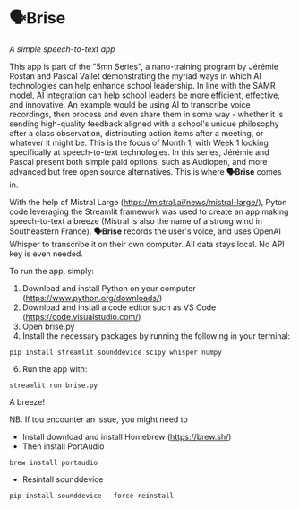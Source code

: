 # 🗣️Brise
_A simple speech-to-text app_

This app is part of the "5mn Series", a nano-training program by Jérémie Rostan and Pascal Vallet demonstrating the myriad ways in which AI technologies can help enhance school leadership.
In line with the SAMR model, AI integration can help school leaders be more efficient, effective, and innovative. An example would be using AI to transcribe voice recordings, then process and even share them in some way - whether it is sending high-quality feedback aligned with a school's unique philosophy after a class observation, distributing action items after a meeting, or whatever it might be.
This is the focus of Month 1, with Week 1 looking specifically at speech-to-text technologies. In this series, Jérémie and Pascal present both simple paid options, such as Audiopen, and more advanced but free open source alternatives. This is where **🗣️Brise** comes in. 

With the help of Mistral Large (https://mistral.ai/news/mistral-large/), Pyton code leveraging the Streamlit framework was used to create an app making speech-to-text a breeze (Mistral is also the name of a strong wind in Southeastern France). **🗣️Brise** records the user's voice, and uses OpenAI Whisper to transcribe it on their own computer. All data stays local. No API key is even needed. 

To run the app, simply:
1. Download and install Python on your computer (https://www.python.org/downloads/)
2. Download and install a code editor such as VS Code (https://code.visualstudio.com/)
4. Open brise.py
5. Install the necessary packages by running the following in your terminal:
```
pip install streamlit sounddevice scipy whisper numpy
```
6. Run the app with:
```
streamlit run brise.py
```

A breeze!



NB. If tou encounter an issue, you might need to 
- Install download and install Homebrew (https://brew.sh/)
- Then install PortAudio
```
brew install portaudio
```
- Resintall sounddevice
```
pip install sounddevice --force-reinstall
```
